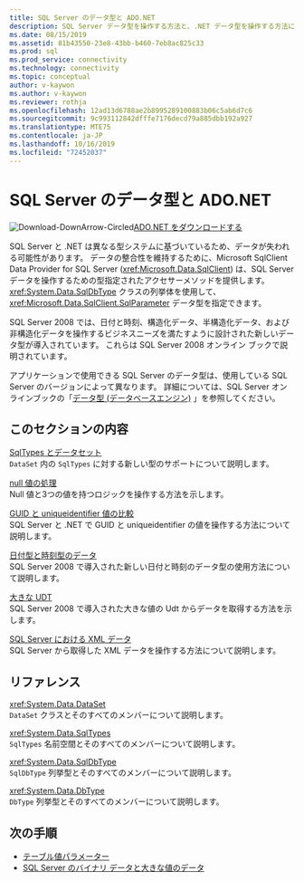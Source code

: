```yaml
---
title: SQL Server のデータ型と ADO.NET
description: SQL Server データ型を操作する方法と、.NET データ型を操作する方法について説明します。
ms.date: 08/15/2019
ms.assetid: 81b43550-23e8-43bb-b460-7eb8ac825c33
ms.prod: sql
ms.prod_service: connectivity
ms.technology: connectivity
ms.topic: conceptual
author: v-kaywon
ms.author: v-kaywon
ms.reviewer: rothja
ms.openlocfilehash: 12ad13d6788ae2b8995289100883b06c5ab6d7c6
ms.sourcegitcommit: 9c993112842dfffe7176decd79a885dbb192a927
ms.translationtype: MTE75
ms.contentlocale: ja-JP
ms.lasthandoff: 10/16/2019
ms.locfileid: "72452037"
---
```

# <a name="sql-server-data-types-and-adonet"></a>SQL Server のデータ型と ADO.NET

![Download-DownArrow-Circled](../../../ssdt/media/download.png)[ADO.NET をダウンロードする](../../sql-connection-libraries.md#anchor-20-drivers-relational-access)

SQL Server と .NET は異なる型システムに基づいているため、データが失われる可能性があります。 データの整合性を維持するために、Microsoft SqlClient Data Provider for SQL Server (<xref:Microsoft.Data.SqlClient>) は、SQL Server データを操作するための型指定されたアクセサーメソッドを提供します。 <xref:System.Data.SqlDbType> クラスの列挙体を使用して、<xref:Microsoft.Data.SqlClient.SqlParameter> データ型を指定できます。  
  
SQL Server 2008 では、日付と時刻、構造化データ、半構造化データ、および非構造化データを操作するビジネスニーズを満たすように設計された新しいデータ型が導入されています。 これらは SQL Server 2008 オンライン ブックで説明されています。  
  
アプリケーションで使用できる SQL Server のデータ型は、使用している SQL Server のバージョンによって異なります。 詳細については、SQL Server オンラインブックの「[データ型 (データベースエンジン)](https://go.microsoft.com/fwlink/?LinkID=107468) 」を参照してください。
  
## <a name="in-this-section"></a>このセクションの内容  
[SqlTypes とデータセット](sqltypes-dataset.md)  
`DataSet` 内の `SqlTypes` に対する新しい型のサポートについて説明します。  
  
[null 値の処理](handle-null-values.md)  
Null 値と3つの値を持つロジックを操作する方法を示します。  
  
[GUID と uniqueidentifier 値の比較](compare-guid-uniqueidentifier-values.md)  
SQL Server と .NET で GUID と uniqueidentifier の値を操作する方法について説明します。  
  
[日付型と時刻型のデータ](date-time-data.md)  
SQL Server 2008 で導入された新しい日付と時刻のデータ型の使用方法について説明します。  
  
[大きな UDT](large-udts.md)  
SQL Server 2008 で導入された大きな値の Udt からデータを取得する方法を示します。  
  
[SQL Server における XML データ](xml-data-sql-server.md)  
SQL Server から取得した XML データを操作する方法について説明します。  
  
## <a name="reference"></a>リファレンス  
<xref:System.Data.DataSet>  
`DataSet` クラスとそのすべてのメンバーについて説明します。  
  
<xref:System.Data.SqlTypes>  
`SqlTypes` 名前空間とそのすべてのメンバーについて説明します。  
  
<xref:System.Data.SqlDbType>  
`SqlDbType` 列挙型とそのすべてのメンバーについて説明します。  
  
<xref:System.Data.DbType>  
`DbType` 列挙型とそのすべてのメンバーについて説明します。  
  
## <a name="next-steps"></a>次の手順
- [テーブル値パラメーター](table-valued-parameters.md)
- [SQL Server のバイナリ データと大きな値のデータ](sql-server-binary-large-value-data.md)
